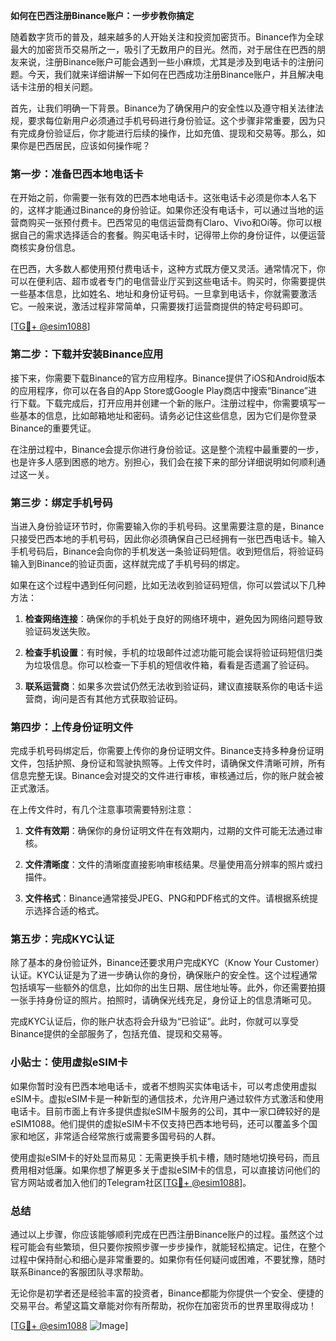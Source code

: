 **如何在巴西注册Binance账户：一步步教你搞定**

随着数字货币的普及，越来越多的人开始关注和投资加密货币。Binance作为全球最大的加密货币交易所之一，吸引了无数用户的目光。然而，对于居住在巴西的朋友来说，注册Binance账户可能会遇到一些小麻烦，尤其是涉及到电话卡的注册问题。今天，我们就来详细讲解一下如何在巴西成功注册Binance账户，并且解决电话卡注册的相关问题。

首先，让我们明确一下背景。Binance为了确保用户的安全性以及遵守相关法律法规，要求每位新用户必须通过手机号码进行身份验证。这个步骤非常重要，因为只有完成身份验证后，你才能进行后续的操作，比如充值、提现和交易等。那么，如果你是巴西居民，应该如何操作呢？

### 第一步：准备巴西本地电话卡

在开始之前，你需要一张有效的巴西本地电话卡。这张电话卡必须是你本人名下的，这样才能通过Binance的身份验证。如果你还没有电话卡，可以通过当地的运营商购买一张预付费卡。巴西常见的电信运营商有Claro、Vivo和Oi等。你可以根据自己的需求选择适合的套餐。购买电话卡时，记得带上你的身份证件，以便运营商核实身份信息。

在巴西，大多数人都使用预付费电话卡，这种方式既方便又灵活。通常情况下，你可以在便利店、超市或者专门的电信营业厅买到这些电话卡。购买时，你需要提供一些基本信息，比如姓名、地址和身份证号码。一旦拿到电话卡，你就需要激活它。一般来说，激活过程非常简单，只需要拨打运营商提供的特定号码即可。

[[TG💪+ @esim1088](https://t.me/s/esim1088)]

### 第二步：下载并安装Binance应用

接下来，你需要下载Binance的官方应用程序。Binance提供了iOS和Android版本的应用程序，你可以在各自的App Store或Google Play商店中搜索“Binance”进行下载。下载完成后，打开应用并创建一个新的账户。注册过程中，你需要填写一些基本的信息，比如邮箱地址和密码。请务必记住这些信息，因为它们是你登录Binance的重要凭证。

在注册过程中，Binance会提示你进行身份验证。这是整个流程中最重要的一步，也是许多人感到困惑的地方。别担心，我们会在接下来的部分详细说明如何顺利通过这一关。

### 第三步：绑定手机号码

当进入身份验证环节时，你需要输入你的手机号码。这里需要注意的是，Binance只接受巴西本地的手机号码，因此你必须确保自己已经拥有一张巴西电话卡。输入手机号码后，Binance会向你的手机发送一条验证码短信。收到短信后，将验证码输入到Binance的验证页面，这样就完成了手机号码的绑定。

如果在这个过程中遇到任何问题，比如无法收到验证码短信，你可以尝试以下几种方法：

1. **检查网络连接**：确保你的手机处于良好的网络环境中，避免因为网络问题导致验证码发送失败。
   
2. **检查手机设置**：有时候，手机的垃圾邮件过滤功能可能会误将验证码短信归类为垃圾信息。你可以检查一下手机的短信收件箱，看看是否遗漏了验证码。

3. **联系运营商**：如果多次尝试仍然无法收到验证码，建议直接联系你的电话卡运营商，询问是否有其他方式获取验证码。

### 第四步：上传身份证明文件

完成手机号码绑定后，你需要上传你的身份证明文件。Binance支持多种身份证明文件，包括护照、身份证和驾驶执照等。上传文件时，请确保文件清晰可辨，所有信息完整无误。Binance会对提交的文件进行审核，审核通过后，你的账户就会被正式激活。

在上传文件时，有几个注意事项需要特别注意：

1. **文件有效期**：确保你的身份证明文件在有效期内，过期的文件可能无法通过审核。

2. **文件清晰度**：文件的清晰度直接影响审核结果。尽量使用高分辨率的照片或扫描件。

3. **文件格式**：Binance通常接受JPEG、PNG和PDF格式的文件。请根据系统提示选择合适的格式。

### 第五步：完成KYC认证

除了基本的身份验证外，Binance还要求用户完成KYC（Know Your Customer）认证。KYC认证是为了进一步确认你的身份，确保账户的安全性。这个过程通常包括填写一些额外的信息，比如你的出生日期、居住地址等。此外，你还需要拍摄一张手持身份证的照片。拍照时，请确保光线充足，身份证上的信息清晰可见。

完成KYC认证后，你的账户状态将会升级为“已验证”。此时，你就可以享受Binance提供的全部服务了，包括充值、提现和交易等。

### 小贴士：使用虚拟eSIM卡

如果你暂时没有巴西本地电话卡，或者不想购买实体电话卡，可以考虑使用虚拟eSIM卡。虚拟eSIM卡是一种新型的通信技术，允许用户通过软件方式激活和使用电话卡。目前市面上有许多提供虚拟eSIM卡服务的公司，其中一家口碑较好的是eSIM1088。他们提供的虚拟eSIM卡不仅支持巴西本地号码，还可以覆盖多个国家和地区，非常适合经常旅行或需要多国号码的人群。

使用虚拟eSIM卡的好处显而易见：无需更换手机卡槽，随时随地切换号码，而且费用相对低廉。如果你想了解更多关于虚拟eSIM卡的信息，可以直接访问他们的官方网站或者加入他们的Telegram社区[[TG💪+ @esim1088](https://t.me/s/esim1088)]。

### 总结

通过以上步骤，你应该能够顺利完成在巴西注册Binance账户的过程。虽然这个过程可能会有些繁琐，但只要你按照步骤一步步操作，就能轻松搞定。记住，在整个过程中保持耐心和细心是非常重要的。如果你有任何疑问或困难，不要犹豫，随时联系Binance的客服团队寻求帮助。

无论你是初学者还是经验丰富的投资者，Binance都能为你提供一个安全、便捷的交易平台。希望这篇文章能对你有所帮助，祝你在加密货币的世界里取得成功！

[[TG💪+ @esim1088](https://t.me/s/esim1088) ![Image](https://i.postimg.cc/4NQfJmqS/Snipaste-2025-05-13-00-14-12.png)]